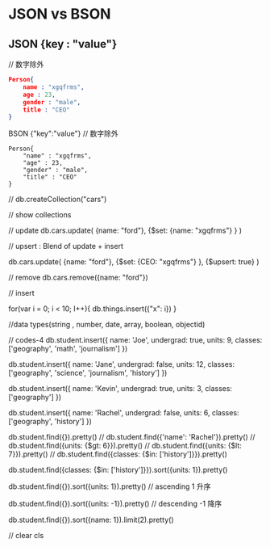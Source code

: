 # JSON  vs  BSON

## JSON {key : "value"}
// 数字除外

```json
Person{
    name : "xgqfrms",
    age : 23,
    gender : "male",
    title : "CEO"
}

``` 


BSON {"key":"value"} 
// 数字除外

```bson
Person{
    "name" : "xgqfrms",
    "age" : 23,
    "gender" : "male",
    "title" : "CEO"
}

``` 



//
db.createCollection("cars")

//
show collections

// update
db.cars.update(
    {name: "ford"},
    {$set: 
        {name: "xgqfrms"}
    }
)

// upsert : Blend of update +‎ insert

db.cars.update(
    {name: "ford"},
    {$set: 
        {CEO: "xgqfrms"}
    },
    {$upsert: true}
)

// remove
db.cars.remove({name: "ford"})

// insert

for(var i = 0; i < 10; I++){
    db.things.insert({"x": i})
}

//data types(string , number, date, array, boolean, objectid)


// codes-4
db.student.insert({
    name: 'Joe',
    undergrad: true,
    units: 9,
    classes: ['geography', 'math', 'journalism']
})

db.student.insert({
    name: 'Jane',
    undergrad: false,
    units: 12,
    classes: ['geography', 'science', 'journalism', 'history']
})

db.student.insert({
    name: 'Kevin',
    undergrad: true,
    units: 3,
    classes: ['geography']
})

db.student.insert({
    name: 'Rachel',
    undergrad: false,
    units: 6,
    classes: ['geography', 'history']
})

db.student.find({}).pretty()
//
db.student.find({'name': 'Rachel'}).pretty()
//
db.student.find({units: {$gt: 6}}).pretty()
//
db.student.find({units: {$lt: 7}}).pretty()
//
db.student.find({classes: {$in: ['history']}}).pretty()

db.student.find({classes: {$in: ['history']}}).sort({units: 1}).pretty()

db.student.find({}).sort({units: 1}).pretty()
// ascending 1 升序

db.student.find({}).sort({units: -1}).pretty()
// descending -1 降序

db.student.find({}).sort({name: 1}).limit(2).pretty()


// clear 
cls
